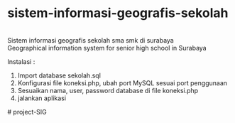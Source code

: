# sistem-informasi-geografis-sekolah
<br> Sistem informasi geografis sekolah sma smk di surabaya
<br> Geographical information system for senior high school in Surabaya

Instalasi :
1. Import database sekolah.sql
2. Konfigurasi file koneksi.php, ubah port MySQL sesuai port penggunaan
3. Sesuaikan nama, user, password database di file koneksi.php
4. jalankan aplikasi

#   p r o j e c t - S I G  
 